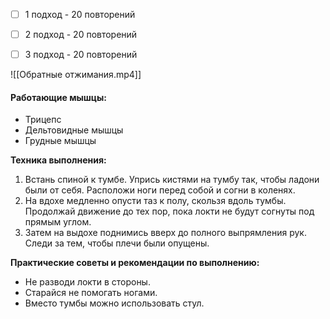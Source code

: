 - [ ] 1 подход - 20 повторений
- [ ] 2 подход - 20 повторений
- [ ] 3 подход - 20 повторений


![[Обратные отжимания.mp4]]

#### **Работающие мышцы:**

-   Трицепс
-   Дельтовидные мышцы
-   Грудные мышцы

**Техника выполнения:**

1.  Встань спиной к тумбе. Упрись кистями на тумбу так, чтобы ладони были от себя. Расположи ноги перед собой и согни в коленях.
2.  На вдохе медленно опусти таз к полу, скользя вдоль тумбы. Продолжай движение до тех пор, пока локти не будут согнуты под прямым углом.
3.  Затем на выдохе поднимись вверх до полного выпрямления рук. Следи за тем, чтобы плечи были опущены.

**Практические советы и рекомендации по выполнению:**

-   Не разводи локти в стороны.
-   Старайся не помогать ногами.
-   Вместо тумбы можно использовать стул.